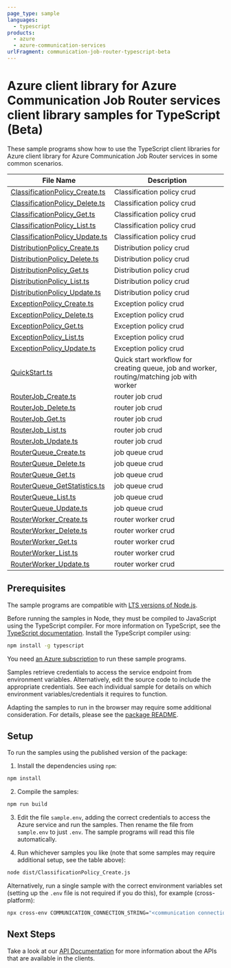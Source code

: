 ```yaml
---
page_type: sample
languages:
  - typescript
products:
  - azure
  - azure-communication-services
urlFragment: communication-job-router-typescript-beta
---
```


# Azure client library for Azure Communication Job Router services client library samples for TypeScript (Beta)

These sample programs show how to use the TypeScript client libraries for Azure client library for Azure Communication Job Router services in some common scenarios.

| **File Name**                                                 | **Description**                                                                           |
| ------------------------------------------------------------- | ----------------------------------------------------------------------------------------- |
| [ClassificationPolicy_Create.ts][classificationpolicy_create] | Classification policy crud                                                                |
| [ClassificationPolicy_Delete.ts][classificationpolicy_delete] | Classification policy crud                                                                |
| [ClassificationPolicy_Get.ts][classificationpolicy_get]       | Classification policy crud                                                                |
| [ClassificationPolicy_List.ts][classificationpolicy_list]     | Classification policy crud                                                                |
| [ClassificationPolicy_Update.ts][classificationpolicy_update] | Classification policy crud                                                                |
| [DistributionPolicy_Create.ts][distributionpolicy_create]     | Distribution policy crud                                                                  |
| [DistributionPolicy_Delete.ts][distributionpolicy_delete]     | Distribution policy crud                                                                  |
| [DistributionPolicy_Get.ts][distributionpolicy_get]           | Distribution policy crud                                                                  |
| [DistributionPolicy_List.ts][distributionpolicy_list]         | Distribution policy crud                                                                  |
| [DistributionPolicy_Update.ts][distributionpolicy_update]     | Distribution policy crud                                                                  |
| [ExceptionPolicy_Create.ts][exceptionpolicy_create]           | Exception policy crud                                                                     |
| [ExceptionPolicy_Delete.ts][exceptionpolicy_delete]           | Exception policy crud                                                                     |
| [ExceptionPolicy_Get.ts][exceptionpolicy_get]                 | Exception policy crud                                                                     |
| [ExceptionPolicy_List.ts][exceptionpolicy_list]               | Exception policy crud                                                                     |
| [ExceptionPolicy_Update.ts][exceptionpolicy_update]           | Exception policy crud                                                                     |
| [QuickStart.ts][quickstart]                                   | Quick start workflow for creating queue, job and worker, routing/matching job with worker |
| [RouterJob_Create.ts][routerjob_create]                       | router job crud                                                                           |
| [RouterJob_Delete.ts][routerjob_delete]                       | router job crud                                                                           |
| [RouterJob_Get.ts][routerjob_get]                             | router job crud                                                                           |
| [RouterJob_List.ts][routerjob_list]                           | router job crud                                                                           |
| [RouterJob_Update.ts][routerjob_update]                       | router job crud                                                                           |
| [RouterQueue_Create.ts][routerqueue_create]                   | job queue crud                                                                            |
| [RouterQueue_Delete.ts][routerqueue_delete]                   | job queue crud                                                                            |
| [RouterQueue_Get.ts][routerqueue_get]                         | job queue crud                                                                            |
| [RouterQueue_GetStatistics.ts][routerqueue_getstatistics]     | job queue crud                                                                            |
| [RouterQueue_List.ts][routerqueue_list]                       | job queue crud                                                                            |
| [RouterQueue_Update.ts][routerqueue_update]                   | job queue crud                                                                            |
| [RouterWorker_Create.ts][routerworker_create]                 | router worker crud                                                                        |
| [RouterWorker_Delete.ts][routerworker_delete]                 | router worker crud                                                                        |
| [RouterWorker_Get.ts][routerworker_get]                       | router worker crud                                                                        |
| [RouterWorker_List.ts][routerworker_list]                     | router worker crud                                                                        |
| [RouterWorker_Update.ts][routerworker_update]                 | router worker crud                                                                        |

## Prerequisites

The sample programs are compatible with [LTS versions of Node.js](https://github.com/nodejs/release#release-schedule).

Before running the samples in Node, they must be compiled to JavaScript using the TypeScript compiler. For more information on TypeScript, see the [TypeScript documentation][typescript]. Install the TypeScript compiler using:

```bash
npm install -g typescript
```

You need [an Azure subscription][freesub] to run these sample programs.

Samples retrieve credentials to access the service endpoint from environment variables. Alternatively, edit the source code to include the appropriate credentials. See each individual sample for details on which environment variables/credentials it requires to function.

Adapting the samples to run in the browser may require some additional consideration. For details, please see the [package README][package].

## Setup

To run the samples using the published version of the package:

1. Install the dependencies using `npm`:

```bash
npm install
```

2. Compile the samples:

```bash
npm run build
```

3. Edit the file `sample.env`, adding the correct credentials to access the Azure service and run the samples. Then rename the file from `sample.env` to just `.env`. The sample programs will read this file automatically.

4. Run whichever samples you like (note that some samples may require additional setup, see the table above):

```bash
node dist/ClassificationPolicy_Create.js
```

Alternatively, run a single sample with the correct environment variables set (setting up the `.env` file is not required if you do this), for example (cross-platform):

```bash
npx cross-env COMMUNICATION_CONNECTION_STRING="<communication connection string>" node dist/ClassificationPolicy_Create.js
```

## Next Steps

Take a look at our [API Documentation][apiref] for more information about the APIs that are available in the clients.

[classificationpolicy_create]: https://github.com/Azure/azure-sdk-for-js/blob/main/sdk/communication/communication-job-router-rest/samples/v1-beta/typescript/src/ClassificationPolicy_Create.ts
[classificationpolicy_delete]: https://github.com/Azure/azure-sdk-for-js/blob/main/sdk/communication/communication-job-router-rest/samples/v1-beta/typescript/src/ClassificationPolicy_Delete.ts
[classificationpolicy_get]: https://github.com/Azure/azure-sdk-for-js/blob/main/sdk/communication/communication-job-router-rest/samples/v1-beta/typescript/src/ClassificationPolicy_Get.ts
[classificationpolicy_list]: https://github.com/Azure/azure-sdk-for-js/blob/main/sdk/communication/communication-job-router-rest/samples/v1-beta/typescript/src/ClassificationPolicy_List.ts
[classificationpolicy_update]: https://github.com/Azure/azure-sdk-for-js/blob/main/sdk/communication/communication-job-router-rest/samples/v1-beta/typescript/src/ClassificationPolicy_Update.ts
[distributionpolicy_create]: https://github.com/Azure/azure-sdk-for-js/blob/main/sdk/communication/communication-job-router-rest/samples/v1-beta/typescript/src/DistributionPolicy_Create.ts
[distributionpolicy_delete]: https://github.com/Azure/azure-sdk-for-js/blob/main/sdk/communication/communication-job-router-rest/samples/v1-beta/typescript/src/DistributionPolicy_Delete.ts
[distributionpolicy_get]: https://github.com/Azure/azure-sdk-for-js/blob/main/sdk/communication/communication-job-router-rest/samples/v1-beta/typescript/src/DistributionPolicy_Get.ts
[distributionpolicy_list]: https://github.com/Azure/azure-sdk-for-js/blob/main/sdk/communication/communication-job-router-rest/samples/v1-beta/typescript/src/DistributionPolicy_List.ts
[distributionpolicy_update]: https://github.com/Azure/azure-sdk-for-js/blob/main/sdk/communication/communication-job-router-rest/samples/v1-beta/typescript/src/DistributionPolicy_Update.ts
[exceptionpolicy_create]: https://github.com/Azure/azure-sdk-for-js/blob/main/sdk/communication/communication-job-router-rest/samples/v1-beta/typescript/src/ExceptionPolicy_Create.ts
[exceptionpolicy_delete]: https://github.com/Azure/azure-sdk-for-js/blob/main/sdk/communication/communication-job-router-rest/samples/v1-beta/typescript/src/ExceptionPolicy_Delete.ts
[exceptionpolicy_get]: https://github.com/Azure/azure-sdk-for-js/blob/main/sdk/communication/communication-job-router-rest/samples/v1-beta/typescript/src/ExceptionPolicy_Get.ts
[exceptionpolicy_list]: https://github.com/Azure/azure-sdk-for-js/blob/main/sdk/communication/communication-job-router-rest/samples/v1-beta/typescript/src/ExceptionPolicy_List.ts
[exceptionpolicy_update]: https://github.com/Azure/azure-sdk-for-js/blob/main/sdk/communication/communication-job-router-rest/samples/v1-beta/typescript/src/ExceptionPolicy_Update.ts
[quickstart]: https://github.com/Azure/azure-sdk-for-js/blob/main/sdk/communication/communication-job-router-rest/samples/v1-beta/typescript/src/QuickStart.ts
[routerjob_create]: https://github.com/Azure/azure-sdk-for-js/blob/main/sdk/communication/communication-job-router-rest/samples/v1-beta/typescript/src/RouterJob_Create.ts
[routerjob_delete]: https://github.com/Azure/azure-sdk-for-js/blob/main/sdk/communication/communication-job-router-rest/samples/v1-beta/typescript/src/RouterJob_Delete.ts
[routerjob_get]: https://github.com/Azure/azure-sdk-for-js/blob/main/sdk/communication/communication-job-router-rest/samples/v1-beta/typescript/src/RouterJob_Get.ts
[routerjob_list]: https://github.com/Azure/azure-sdk-for-js/blob/main/sdk/communication/communication-job-router-rest/samples/v1-beta/typescript/src/RouterJob_List.ts
[routerjob_update]: https://github.com/Azure/azure-sdk-for-js/blob/main/sdk/communication/communication-job-router-rest/samples/v1-beta/typescript/src/RouterJob_Update.ts
[routerqueue_create]: https://github.com/Azure/azure-sdk-for-js/blob/main/sdk/communication/communication-job-router-rest/samples/v1-beta/typescript/src/RouterQueue_Create.ts
[routerqueue_delete]: https://github.com/Azure/azure-sdk-for-js/blob/main/sdk/communication/communication-job-router-rest/samples/v1-beta/typescript/src/RouterQueue_Delete.ts
[routerqueue_get]: https://github.com/Azure/azure-sdk-for-js/blob/main/sdk/communication/communication-job-router-rest/samples/v1-beta/typescript/src/RouterQueue_Get.ts
[routerqueue_getstatistics]: https://github.com/Azure/azure-sdk-for-js/blob/main/sdk/communication/communication-job-router-rest/samples/v1-beta/typescript/src/RouterQueue_GetStatistics.ts
[routerqueue_list]: https://github.com/Azure/azure-sdk-for-js/blob/main/sdk/communication/communication-job-router-rest/samples/v1-beta/typescript/src/RouterQueue_List.ts
[routerqueue_update]: https://github.com/Azure/azure-sdk-for-js/blob/main/sdk/communication/communication-job-router-rest/samples/v1-beta/typescript/src/RouterQueue_Update.ts
[routerworker_create]: https://github.com/Azure/azure-sdk-for-js/blob/main/sdk/communication/communication-job-router-rest/samples/v1-beta/typescript/src/RouterWorker_Create.ts
[routerworker_delete]: https://github.com/Azure/azure-sdk-for-js/blob/main/sdk/communication/communication-job-router-rest/samples/v1-beta/typescript/src/RouterWorker_Delete.ts
[routerworker_get]: https://github.com/Azure/azure-sdk-for-js/blob/main/sdk/communication/communication-job-router-rest/samples/v1-beta/typescript/src/RouterWorker_Get.ts
[routerworker_list]: https://github.com/Azure/azure-sdk-for-js/blob/main/sdk/communication/communication-job-router-rest/samples/v1-beta/typescript/src/RouterWorker_List.ts
[routerworker_update]: https://github.com/Azure/azure-sdk-for-js/blob/main/sdk/communication/communication-job-router-rest/samples/v1-beta/typescript/src/RouterWorker_Update.ts
[apiref]: https://docs.microsoft.com/javascript/api/@azure/communication-job-router
[freesub]: https://azure.microsoft.com/free/
[package]: https://github.com/Azure/azure-sdk-for-js/tree/main/sdk/communication/communication-job-router-rest/README.md
[typescript]: https://www.typescriptlang.org/docs/home.html
